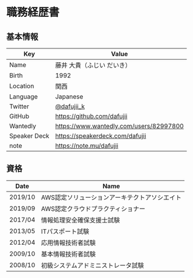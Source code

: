 # 職務経歴書

## 基本情報

| Key | Value |
|-----|-------|
| Name | 藤井 大貴（ふじい だいき） |
| Birth | 1992 |
| Location | 関西 |
| Language | Japanese |
| Twitter | [@dafujii_k](https://twitter.com/dafujii_k) |
| GitHub | https://github.com/dafujii |
| Wantedly | https://www.wantedly.com/users/82997800 |
| Speaker Deck | https://speakerdeck.com/dafujii |
| note | https://note.mu/dafujii |

## 資格

| Date    | Name |
|---------|------|
| 2019/10 | AWS認定ソリューションアーキテクトアソシエイト |
| 2019/09 | AWS認定クラウドプラクティショナー |
| 2017/04 | 情報処理安全確保支援士試験 |
| 2013/05 | ITパスポート試験 |
| 2012/04 | 応用情報技術者試験 |
| 2009/10 | 基本情報技術者試験 |
| 2008/10 | 初級システムアドミニストレータ試験 |
